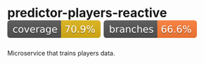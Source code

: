 # predictor-players-reactive ![Coverage](../.github/badges/players-coverage.svg) ![Branches](../.github/badges/players-branches.svg)

Microservice that trains players data.


